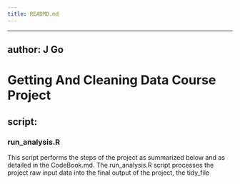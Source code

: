 ```yaml
---
title: READMD.md
---
```


---
author: J Go
---

# Getting And Cleaning Data Course Project 

## script:

### run_analysis.R  
This script performs the steps of the project as summarized below and as 
detailed in the CodeBook.md.
The run_analysis.R script processes the project raw input data
into the final output of the project, the tidy_file



